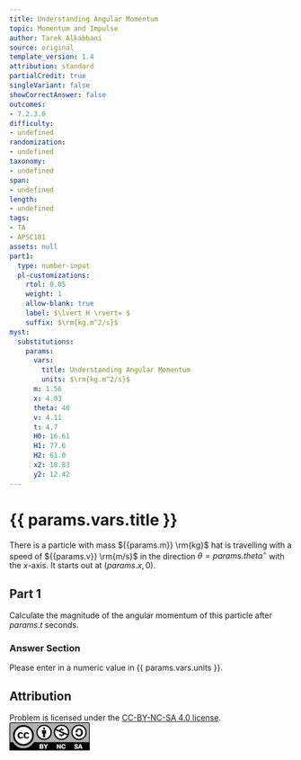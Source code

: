 ```yaml
---
title: Understanding Angular Momentum
topic: Momentum and Impulse
author: Tarek Alkabbani
source: original
template_version: 1.4
attribution: standard
partialCredit: true
singleVariant: false
showCorrectAnswer: false
outcomes:
- 7.2.3.0
difficulty:
- undefined
randomization:
- undefined
taxonomy:
- undefined
span:
- undefined
length:
- undefined
tags:
- TA
- APSC181
assets: null
part1:
  type: number-input
  pl-customizations:
    rtol: 0.05
    weight: 1
    allow-blank: true
    label: $\lvert H \rvert= $
    suffix: $\rm{kg.m^2/s}$
myst:
  substitutions:
    params:
      vars:
        title: Understanding Angular Momentum
        units: $\rm{kg.m^2/s}$
      m: 1.56
      x: 4.03
      theta: 40
      v: 4.11
      t: 4.7
      H0: 16.61
      H1: 77.6
      H2: 61.0
      x2: 18.83
      y2: 12.42
---
```

# {{ params.vars.title }}
There is a particle with mass ${{params.m}} \rm{kg}$ hat is travelling with a speed of ${{params.v}} \rm{m/s}$ in the direction $\theta = {{params.theta}}^\circ$ with the $x$-axis. It starts out at $({{params.x}},0)$.

## Part 1

Calculate the magnitude of the angular momentum of this particle after ${{params.t}}$ seconds.

### Answer Section

Please enter in a numeric value in {{ params.vars.units }}.

## Attribution

Problem is licensed under the [CC-BY-NC-SA 4.0 license](https://creativecommons.org/licenses/by-nc-sa/4.0/).<br> ![The Creative Commons 4.0 license requiring attribution-BY, non-commercial-NC, and share-alike-SA license.](https://raw.githubusercontent.com/firasm/bits/master/by-nc-sa.png)